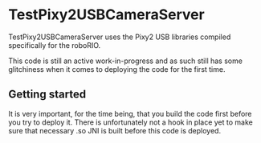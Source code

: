# TestPixy2USBCameraServer
TestPixy2USBCameraServer uses the Pixy2 USB libraries compiled specifically for the roboRIO.

This code is still an active work-in-progress and as such still has some glitchiness when it comes to deploying the code for the first time.

## Getting started

It is very important, for the time being, that you build the code first before you try to deploy it.
There is unfortunately not a hook in place yet to make sure that necessary .so JNI is built before this code is deployed.

